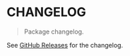 # CHANGELOG

> Package changelog.

See [GitHub Releases](https://github.com/stdlib-js/assert-is-buffer/releases) for the changelog.